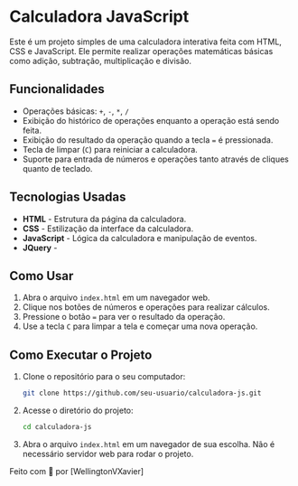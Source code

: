 # Calculadora JavaScript

Este é um projeto simples de uma calculadora interativa feita com HTML, CSS e JavaScript. Ele permite realizar operações matemáticas básicas como adição, subtração, multiplicação e divisão.

## Funcionalidades

- Operações básicas: `+`, `-`, `*`, `/`
- Exibição do histórico de operações enquanto a operação está sendo feita.
- Exibição do resultado da operação quando a tecla `=` é pressionada.
- Tecla de limpar (`C`) para reiniciar a calculadora.
- Suporte para entrada de números e operações tanto através de cliques quanto de teclado.

## Tecnologias Usadas

- **HTML** - Estrutura da página da calculadora.
- **CSS** - Estilização da interface da calculadora.
- **JavaScript** - Lógica da calculadora e manipulação de eventos.
- **JQuery** - 

## Como Usar

1. Abra o arquivo `index.html` em um navegador web.
2. Clique nos botões de números e operações para realizar cálculos.
3. Pressione o botão `=` para ver o resultado da operação.
4. Use a tecla `C` para limpar a tela e começar uma nova operação.

## Como Executar o Projeto

1. Clone o repositório para o seu computador:

    ```bash
    git clone https://github.com/seu-usuario/calculadora-js.git
    ```

2. Acesse o diretório do projeto:

    ```bash
    cd calculadora-js
    ```

3. Abra o arquivo `index.html` em um navegador de sua escolha. Não é necessário servidor web para rodar o projeto.

Feito com 💙 por [WellingtonVXavier]

